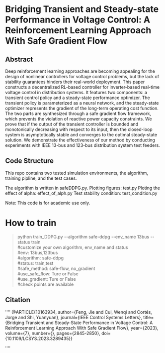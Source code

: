 # Bridging Transient and Steady-state Performance in Voltage Control: A Reinforcement Learning Approach With Safe Gradient Flow

## Abstract

Deep reinforcement learning approaches are becoming appealing for the design of nonlinear controllers for voltage control problems, but the lack of stability guarantees hinders their real-world deployment. This paper constructs a decentralized RL-based controller for inverter-based real-time voltage control in distribution systems. It features two components: a transient control policy and a steady-state performance optimizer. The transient policy is parameterized as a neural network,  and the steady-state optimizer represents the gradient of the long-term operating cost function. The two parts are synthesized through a safe gradient flow framework, which prevents the violation of reactive power capacity constraints. We prove that if the output of the transient controller is bounded and monotonically decreasing with respect to its input, then the closed-loop system is asymptotically stable and converges to the optimal steady-state solution. We demonstrate the effectiveness of our method by conducting experiments with IEEE 13-bus and 123-bus distribution system test feeders.

## Code Structure

This repo contains two tested simulation environments, the algorithm, training pipline, and the test cases. 

The algorithm is written in safeDDPG.py.
Plotting figures: test.py
Ploting the effect of alpha: effect_of_alph.py
Test stability condition: test_condition.py

Note: This code is for academic use only.

# How to train
>python train_DDPG.py --algorithm safe-ddpg --env_name 13bus --status train<br />
#customize your own algorithm, env_name and status<br />
#env: 13bus,123bus<br />
#algorithm: safe-ddpg<br />
#status: train,test<br />
#safe_method: safe-flow, no_gradient<br />
#use_safe_flow: Ture or False<br />
#use_gradient: Ture or False<br />
#check points are available<br />


## Citation
''''
@ARTICLE{10163934,
  author={Feng, Jie and Cui, Wenqi and Cortés, Jorge and Shi, Yuanyuan},
  journal={IEEE Control Systems Letters}, 
  title={Bridging Transient and Steady-State Performance in Voltage Control: A Reinforcement Learning Approach With Safe Gradient Flow}, 
  year={2023},
  volume={7},
  number={},
  pages={2845-2850},
  doi={10.1109/LCSYS.2023.3289435}}

''''